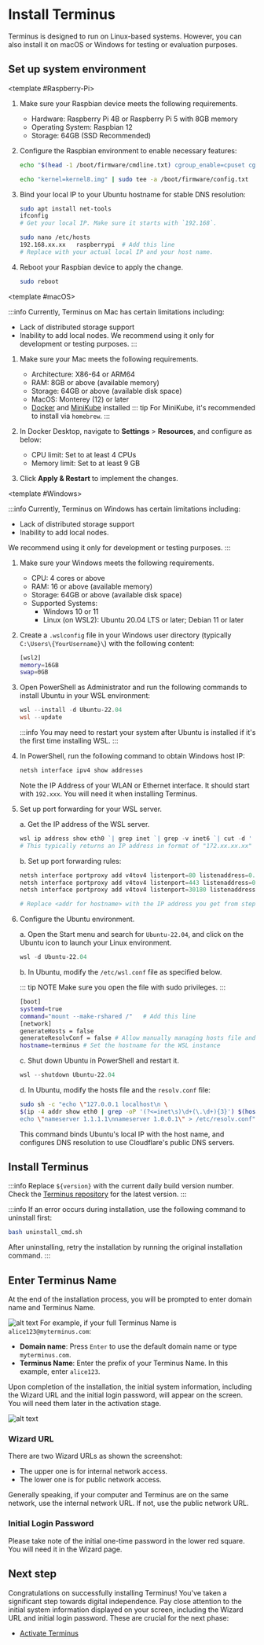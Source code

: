 # Install Terminus

Terminus is designed to run on Linux-based systems. However, you can also install it on macOS or Windows for testing or evaluation purposes.

## Set up system environment

<Tabs>
<template #Linux>

1. Make sure your Linux device meets the following requirements.
    - CPU: 4 cores or above
    - RAM: 8GB or above (available memory)
    - Storage: 64GB or above (available disk space)
    - Supported Systems:
        - Ubuntu 20.04 LTS or later
        - Debian 11 or later
2. Bind your local IP to your Ubuntu hostname for stable DNS resolution:

   ```bash
   sudo apt install net-tools
   ifconfig
   # Get your local IP. Make sure it starts with `192.168`.
   ```

   ```bash {2}
   sudo nano /etc/hosts
   192.168.xx.xx   linux  # Add this line
   # Replace with your actual local IP and your host name.
   ```

3. Reboot your Ubuntu to apply the change.

   ```bash
   sudo reboot
   ```
</template>

<template #Raspberry-Pi>

1. Make sure your Raspbian device meets the following requirements.
    - Hardware: Raspberry Pi 4B or Raspberry Pi 5 with 8GB memory
    - Operating System: Raspbian 12
    - Storage: 64GB (SSD Recommended)
2. Configure the Raspbian environment to enable necessary features:

      ```bash
      echo "$(head -1 /boot/firmware/cmdline.txt) cgroup_enable=cpuset cgroup_enable=memory cgroup_memory=1" | sudo tee /boot/firmware/cmdline.txt

      echo "kernel=kernel8.img" | sudo tee -a /boot/firmware/config.txt
      ```
3. Bind your local IP to your Ubuntu hostname for stable DNS resolution:

   ```bash
   sudo apt install net-tools
   ifconfig
   # Get your local IP. Make sure it starts with `192.168`.
   ```

   ```bash {2}
   sudo nano /etc/hosts
   192.168.xx.xx   raspberrypi  # Add this line
   # Replace with your actual local IP and your host name.
   ```

4. Reboot your Raspbian device to apply the change.

   ```bash
   sudo reboot
   ```
</template>

<template #macOS>

:::info
Currently, Terminus on Mac has certain limitations including:
- Lack of distributed storage support
- Inability to add local nodes. 
We recommend using it only for development or testing purposes.
:::

1. Make sure your Mac meets the following requirements.
    - Architecture: X86-64 or ARM64
    - RAM: 8GB or above (available memory)
    - Storage: 64GB or above (available disk space)
    - MacOS: Monterey (12) or later
    - [Docker](https://www.docker.com/products/docker-desktop/) and [MiniKube](https://minikube.sigs.k8s.io/docs/start/?arch=%2Fmacos%2Farm64%2Fstable%2Fhomebrew) installed
      ::: tip
      For MiniKube, it's recommended to install via `homebrew`.
      :::
2. In Docker Desktop, navigate to **Settings** > **Resources**, and configure as below:
    - CPU limit: Set to at least 4 CPUs
    - Memory limit: Set to at least 9 GB

3. Click **Apply & Restart** to implement the changes.
</template>

<template #Windows>

:::info
Currently, Terminus on Windows has certain limitations including:
- Lack of distributed storage support
- Inability to add local nodes.

We recommend using it only for development or testing purposes.
:::

1. Make sure your Windows meets the following requirements.
    - CPU: 4 cores or above
    - RAM: 16 or above (available memory)
    - Storage: 64GB or above (available disk space)
    - Supported Systems:
        - Windows 10 or 11
        - Linux (on WSL2): Ubuntu 20.04 LTS or later; Debian 11 or later
2. Create a `.wslconfig` file in your Windows user directory (typically `C:\Users\{YourUsername}\`) with the following content:

   ```bash
   [wsl2]
   memory=16GB 
   swap=0GB
   ```

3. Open PowerShell as Administrator and run the following commands to install Ubuntu in your WSL environment:

   ```PowerShell
   wsl --install -d Ubuntu-22.04
   wsl --update
   ```

   :::info
   You may need to restart your system after Ubuntu is installed if it's the first time installing WSL.
   :::

4. In PowerShell, run the following command to obtain Windows host IP:

   ```PowerShell
   netsh interface ipv4 show addresses
   ```

   Note the IP Address of your WLAN or Ethernet interface. It should start with `192.xxx`. You will need it when installing Terminus.

5. Set up port forwarding for your WSL server.

   a. Get the IP address of the WSL server.

      ```PowerShell
      wsl ip address show eth0 `| grep inet `| grep -v inet6 `| cut -d ' ' -f 6 `| cut -d '/' -f 1
      # This typically returns an IP address in format of "172.xx.xx.xx"
      ```
   b. Set up port forwarding rules:

      ```PowerShell
      netsh interface portproxy add v4tov4 listenport=80 listenaddress=0.0.0.0 connectport=80 connectaddress=<addr for hostname>
      netsh interface portproxy add v4tov4 listenport=443 listenaddress=0.0.0.0 connectport=443 connectaddress=<addr for hostname>
      netsh interface portproxy add v4tov4 listenport=30180 listenaddress=0.0.0.0 connectport=30180 connectaddress=<addr for hostname>
      
      # Replace <addr for hostname> with the IP address you get from step a.
      ```

6. Configure the Ubuntu environment.

   a. Open the Start menu and search for `Ubuntu-22.04`, and click on the Ubuntu icon to launch your Linux environment.

      ```PowerShell
      wsl -d Ubuntu-22.04
      ```

   b. In Ubuntu, modify the `/etc/wsl.conf` file as specified below.

   ::: tip NOTE
   Make sure you open the file with sudo privileges.
   :::

      ```bash {3,6,7}
      [boot] 
      systemd=true  
      command="mount --make-rshared /"   # Add this line
      [network]
      generateHosts = false
      generateResolvConf = false # Allow manually managing hosts file and DNS settings
      hostname=terminus # Set the hostname for the WSL instance
      ```

   c. Shut down Ubuntu in PowerShell and restart it.

      ```PowerShell
      wsl --shutdown Ubuntu-22.04
      ```

   d. In Ubuntu, modify the hosts file and the `resolv.conf` file:

      ```bash
      sudo sh -c "echo \"127.0.0.1 localhost\n \
      $(ip -4 addr show eth0 | grep -oP '(?<=inet\s)\d+(\.\d+){3}') $(hostname)\" > /etc/hosts && \
      echo \"nameserver 1.1.1.1\nnameserver 1.0.0.1\" > /etc/resolv.conf"
      ```
   This command binds Ubuntu's local IP with the host name, and configures DNS resolution to use Cloudflare's public DNS servers.

</template>
</Tabs>

## Install Terminus

<Tabs>
<template #Linux-and-Raspberry-Pi>

Run the following command:

- To install the latest version:

    ```bash
    curl -fsSL https://terminus.sh |  bash -
    ```

- To install a specific version:

    ```bash       
    curl -sSfL https://github.com/beclab/Terminus/releases/download/${VERSION}/install.sh | bash -
    ```
</template>
<template #macOS>

In terminal, run the following command:

- To install the latest version:

    ```bash
    curl -fsSL https://terminus.sh |  bash -
    ```

- To install a specific version:

    ```bash       
    curl -sSfL https://github.com/beclab/Terminus/releases/download/${VERSION}/install.sh | bash -
    ```
</template>
<template #Windows>

1. Within the WSL Ubuntu environment, run the following command:

    - To install the latest version:

    ```bash
    curl -fsSL https://terminus.sh |  bash -
    ```

    - To install a specific version:

    ```bash       
    curl -sSfL https://github.com/beclab/Terminus/releases/download/${VERSION}/install.sh | bash -
    ```

2. During installation, enter the Windows host IP (`192.168.xxx.xxx`) you obtained earlier.
3. press **Enter** to proceed.

![Install Windows IP](/images/overview/terminus/install-windows-ip.jpeg)

</template>
</Tabs>

:::info
Replace `${version}` with the current daily build version number. Check the [Terminus repository](https://github.com/beclab/terminus) for the latest version.
:::

:::info
If an error occurs during installation, use the following command to uninstall first:
```bash
bash uninstall_cmd.sh
```
After uninstalling, retry the installation by running the original installation command.
:::

## Enter Terminus Name

At the end of the installation process, you will be prompted to enter domain name and Terminus Name.

![alt text](/images/how-to/terminus/enter_terminus_name.png)
For example, if your full Terminus Name is `alice123@myterminus.com`:
- **Domain name**: Press `Enter` to use the default domain name or type `myterminus.com`.
- **Terminus Name**: Enter the prefix of your Terminus Name. In this example, enter `alice123`.

Upon completion of the installation, the initial system information, including the Wizard URL and the initial login password, will appear on the screen. You will need them later in the activation stage.

![alt text](/images/how-to/terminus/one_time_password.png)

### Wizard URL

There are two Wizard URLs as shown the screenshot:

- The upper one is for internal network access.
- The lower one is for public network access.

Generally speaking, if your computer and Terminus are on the same network, use the internal network URL. If not, use the public network URL.

### Initial Login Password

Please take note of the initial one-time password in the lower red square. You will need it in the Wizard page.

## Next step

Congratulations on successfully installing Terminus! You've taken a significant step towards digital independence. Pay close attention to the initial system information displayed on your screen, including the Wizard URL and initial login password. These are crucial for the next phase:
- [Activate Terminus](./activate-terminus.md)